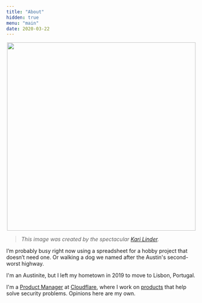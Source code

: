 ```yaml
---
title: "About"
hidden: true
menu: "main"
date: 2020-03-22
---
```


<div style="text-align:center">
<img src="/static/sam-task.jpg" class="center" width="500"/>
</div>

> _This image was created by the spectacular [Kari Linder](https://twitter.com/kkblinder?s=20)._

I’m probably busy right now using a spreadsheet for a hobby project that doesn’t need one. Or walking a dog we named after the Austin's second-worst highway.

I'm an Austinite, but I left my hometown in 2019 to move to Lisbon, Portugal.

I'm a [Product Manager](https://www.linkedin.com/in/samrhea/) at [Cloudflare](https://www.cloudflare.com/), where I work on [products](https://teams.cloudflare.com/) that help solve security problems. Opinions here are my own.